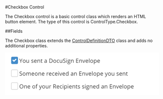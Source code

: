 #Checkbox Control

The Checkbox control is a basic control class which renders an HTML button element. The type of this control is ControlType.Checkbox.

##Fields

The Checkbox class extends the [ControlDefinitionDTO](../DataTransfer/ControlDefinitinDTO.md) class and adds no additional properties.

![alt text](images/checkbox.PNG "Checkbox UI")
